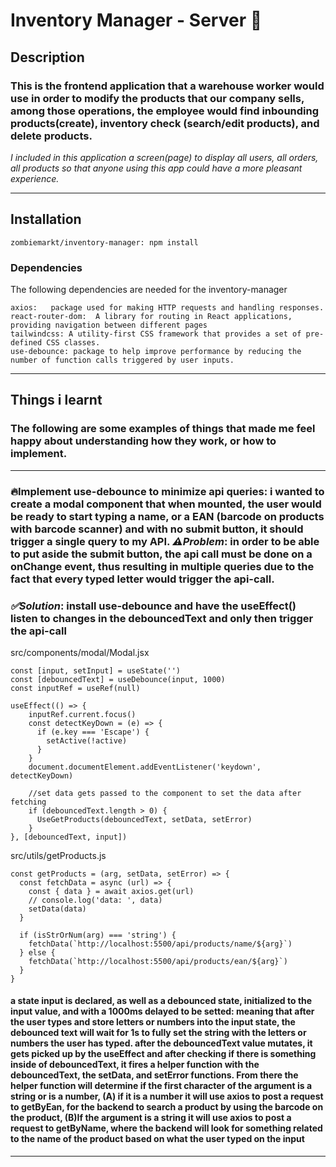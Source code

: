 # Inventory Manager - Server 💾

## Description

### This is the frontend application that a warehouse worker would use in order to modify the products that our company sells, among those operations, the employee would find inbounding products(create), inventory check (search/edit products), and delete products.

_I included in this application a screen(page) to display all users, all orders, all products so that anyone using this app could have a more pleasant experience._

---

## **Installation**

```
zombiemarkt/inventory-manager: npm install
```

### **Dependencies**

The following dependencies are needed for the inventory-manager

```
axios:   package used for making HTTP requests and handling responses.
react-router-dom:  A library for routing in React applications, providing navigation between different pages
tailwindcss: A utility-first CSS framework that provides a set of pre-defined CSS classes.
use-debounce: package to help improve performance by reducing the number of function calls triggered by user inputs.
```

---

## **Things i learnt**

### The following are some examples of things that made me feel happy about understanding how they work, or how to implement.

---

### 🔥**Implement use-debounce to minimize api queries**: i wanted to create a modal component that when mounted, the user would be ready to start typing a name, or a EAN (barcode on products with barcode scanner) and with no submit button, it should trigger a single query to my API. _⚠️Problem_: in order to be able to put aside the submit button, the api call must be done on a **onChange** event, thus resulting in multiple queries due to the fact that every typed letter would trigger the api-call.

### _✅Solution_: install use-debounce and have the useEffect() listen to changes in the **debouncedText** and only then trigger the api-call

src/components/modal/Modal.jsx

```
const [input, setInput] = useState('')
const [debouncedText] = useDebounce(input, 1000)
const inputRef = useRef(null)

useEffect(() => {
    inputRef.current.focus()
    const detectKeyDown = (e) => {
      if (e.key === 'Escape') {
        setActive(!active)
      }
    }
    document.documentElement.addEventListener('keydown', detectKeyDown)

    //set data gets passed to the component to set the data after fetching
    if (debouncedText.length > 0) {
      UseGetProducts(debouncedText, setData, setError)
    }
}, [debouncedText, input])
```

src/utils/getProducts.js

```
const getProducts = (arg, setData, setError) => {
  const fetchData = async (url) => {
    const { data } = await axios.get(url)
    // console.log('data: ', data)
    setData(data)
  }

  if (isStrOrNum(arg) === 'string') {
    fetchData(`http://localhost:5500/api/products/name/${arg}`)
  } else {
    fetchData(`http://localhost:5500/api/products/ean/${arg}`)
  }
}
```

#### a state input is declared, as well as a debounced state, initialized to the input value, and with a 1000ms delayed to be setted: meaning that after the user types and store letters or numbers into the input state, the debounced text will wait for 1s to fully set the string with the letters or numbers the user has typed. after the **debouncedText** value mutates, it gets picked up by the useEffect and after checking if there is something inside of debouncedText, it fires a helper function with the debouncedText, the setData, and setError functions. From there the helper function will determine if the first character of the argument is a string or is a number, **(A) if it is a number** it will use axios to post a request to getByEan, for the backend to search a product by using the barcode on the product, **(B)If the argument is a string** it will use axios to post a request to getByName, where the backend will look for something related to the name of the product based on what the user typed on the input

---
